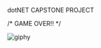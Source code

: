 dotNET CAPSTONE PROJECT

/* GAME OVER!! */


![giphy](https://user-images.githubusercontent.com/124646337/224871279-2c978630-14c7-4e09-8ebe-37230b3bee75.gif)
